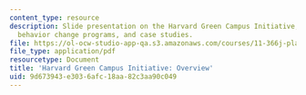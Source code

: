 ```yaml
---
content_type: resource
description: Slide presentation on the Harvard Green Campus Initiative, large scale
  behavior change programs, and case studies.
file: https://ol-ocw-studio-app-qa.s3.amazonaws.com/courses/11-366j-planning-for-sustainable-development-spring-2006/9d673943e3036afc18aa82c3aa90c049_jaclyn.pdf
file_type: application/pdf
resourcetype: Document
title: 'Harvard Green Campus Initiative: Overview'
uid: 9d673943-e303-6afc-18aa-82c3aa90c049
---
```

